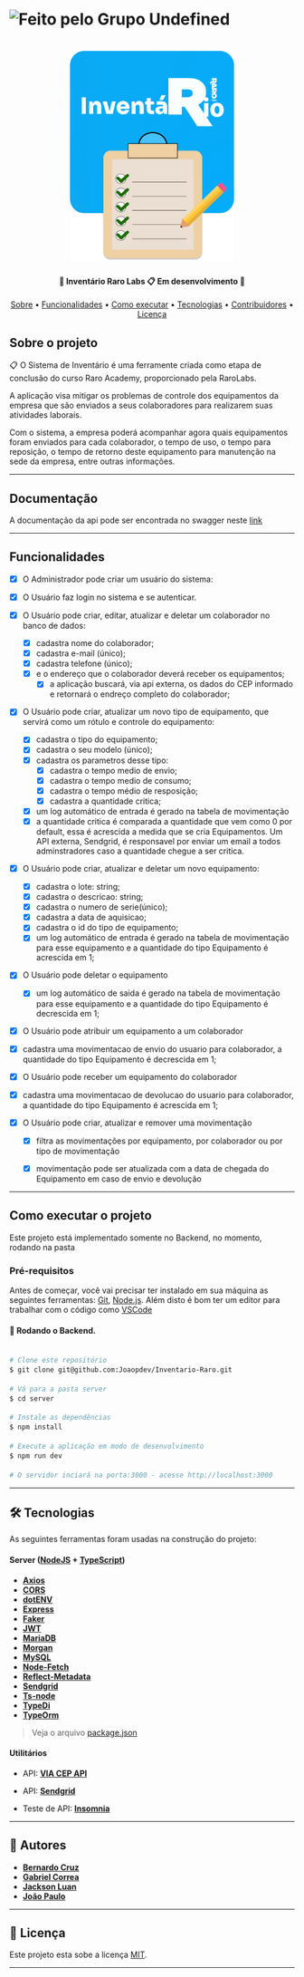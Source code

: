 

  <h1>
    <img alt="Feito pelo Grupo Undefined" src="https://img.shields.io/badge/feito%20por-Grupo Undefined-%12554891">
  </h1>
  
  
 
</p>
<h1 align="center">
    <img style="width:290px;" alt="NextLevelWeek" title="#NextLevelWeek" src="./assets/images/logo-inventario-project.png">
</h1>

<h4 align="center"> 
	🚧  Inventário Raro Labs  📋  Em desenvolvimento 🚧
</h4>

<p align="center">
 <a href="#-sobre-o-projeto">Sobre</a> •
 <a href="#-funcionalidades">Funcionalidades</a> •
 <a href="#-como-executar-o-projeto">Como executar</a> • 
 <a href="#-tecnologias">Tecnologias</a> • 
 <a href="#-contribuidores">Contribuidores</a> • 
 <a href="#user-content--licença">Licença</a>
</p>


##  Sobre o projeto

📋 O Sistema de Inventário é uma ferramente criada como etapa de conclusão do curso Raro Academy, proporcionado pela RaroLabs.

A aplicação visa mitigar os problemas de controle dos equipamentos da empresa que são enviados a seus colaboradores para realizarem suas atividades laborais.

Com o sistema, a empresa poderá acompanhar agora quais equipamentos foram enviados para cada colaborador, o tempo de uso, o tempo para reposição, o tempo de retorno deste equipamento para manutenção na sede da empresa, entre outras informações.

---

##  Documentação

A documentação da api pode ser encontrada no swagger neste [link](https://app.swaggerhub.com/apis-docs/grupo_undefined/Projeto-Inventario-Raro-Academy/1.0.0)

---

## Funcionalidades

- [x] O Administrador pode criar um usuário do sistema:
- [x] O Usuário faz login no sistema e se autenticar.
- [x] O Usuário pode criar, editar, atualizar e deletar um colaborador no banco de dados:
  - [x] cadastra nome do colaborador;
  - [x] cadastra e-mail (único);
  - [x] cadastra telefone (único);
  - [x] e o endereço que o colaborador deverá receber os equipamentos;
	- [x] a aplicação buscará, via api externa, os dados do CEP informado e retornará o endreço completo do colaborador;

- [x] O Usuário pode criar, atualizar um novo tipo de equipamento, que servirá como um rótulo e controle do equipamento:
  - [x] cadastra o tipo do equipamento;
  - [x] cadastra o seu modelo (único);
  - [x] cadastra os parametros desse tipo:
    - [x] cadastra o tempo medio de envio;
    - [x] cadastra o tempo medio de consumo;
    - [x] cadastra o tempo médio de resposição;
    - [x] cadastra a quantidade critica;
  - [x] um log automático de entrada é gerado na tabela de movimentação
  - [x] a quantidade critica é comparada a quantidade que vem como 0 por default, essa é acrescida a medida que se cria Equipamentos. Um API externa, Sendgrid, é responsavel por enviar um email a todos adminstradores caso a quantidade chegue a ser critica.

- [x] O Usuário pode criar, atualizar e deletar um novo equipamento:
  - [x] cadastra o lote: string;
  - [x] cadastra o descricao: string;
  - [x] cadastra o numero de serie(único);
  - [x] cadastra a data de aquisicao;
  - [x] cadastra o id do tipo de equipamento;
  - [x] um log automático de entrada é gerado na tabela de movimentação para esse equipamento e a quantidade do tipo Equipamento é acrescida em 1;

- [x] O Usuário pode deletar o equipamento
  - [x] um log automático de saida é gerado na tabela de movimentação para esse equipamento e a quantidade do tipo Equipamento é decrescida em 1;

- [x] O Usuário pode atribuir um equipamento a um colaborador
 - [x] cadastra uma movimentacao de envio do usuario para colaborador, a quantidade do tipo Equipamento é decrescida em 1;

- [x] O Usuário pode receber um equipamento do colaborador
 - [x] cadastra uma movimentacao de devolucao do usuario para colaborador, a quantidade do tipo Equipamento é acrescida em 1;

- [x] O Usuário pode criar, atualizar e remover uma movimentação
  - [x] filtra as movimentações por equipamento, por colaborador ou por tipo de movimentação
  - [x] movimentação pode ser atualizada com a data de chegada do Equipamento em caso de envio e devolução


---

## Como executar o projeto

Este projeto está implementado somente no Backend, no momento, rodando na pasta  

### Pré-requisitos

Antes de começar, você vai precisar ter instalado em sua máquina as seguintes ferramentas:
[Git](https://git-scm.com), [Node.js](https://nodejs.org/en/). 
Além disto é bom ter um editor para trabalhar com o código como [VSCode](https://code.visualstudio.com/)

#### 🎲 Rodando o Backend.

```bash

# Clone este repositório
$ git clone git@github.com:Joaopdev/Inventario-Raro.git

# Vá para a pasta server
$ cd server

# Instale as dependências
$ npm install

# Execute a aplicação em modo de desenvolvimento
$ npm run dev

# O servidor inciará na porta:3000 - acesse http://localhost:3000 

```

---

## 🛠 Tecnologias

As seguintes ferramentas foram usadas na construção do projeto:



#### [](https://github.com/Joaopdev/Inventario-Raro)**Server**  ([NodeJS](https://nodejs.org/en/)  +  [TypeScript](https://www.typescriptlang.org/))

-   **[Axios](https://axios-http.com/docs/intro)**
-   **[CORS](https://expressjs.com/en/resources/middleware/cors.html)**
-   **[dotENV](https://github.com/motdotla/dotenv)**
-   **[Express](https://expressjs.com/)**
-   **[Faker](https://github.com/marak/Faker.js/)**
-   **[JWT](https://github.com/auth0/node-jsonwebtoken)**
-   **[MariaDB](https://mariadb.org/)**
-   **[Morgan](https://www.npmjs.com/package/morgan)**
-   **[MySQL](https://www.mysql.com/)**
-   **[Node-Fetch](https://github.com/node-fetch/node-fetch)**
-   **[Reflect-Metadata](https://github.com/rbuckton/reflect-metadata)**
-   **[Sendgrid](https://github.com/sendgrid/sendgrid-nodejs/)**
-   **[Ts-node](https://github.com/TypeStrong/ts-node)**
-   **[TypeDi](https://docs.typestack.community/typedi/v/develop/01-getting-started)**
-   **[TypeOrm](https://typeorm.io/)**

> Veja o arquivo  [package.json](hhttps://github.com/Joaopdev/Inventario-Raro/blob/refinamento_README/package.json)



#### [](https://github.com/Joaopdev/Inventario-Raro)**Utilitários**
-   API:  **[VIA CEP API](viacep.com.br/ws/01001000/json/)**
-   API: **[Sendgrid](https://sendgrid.api-docs.io/v3.0/mail-send/v3-mail-send)**

-   Teste de API:  **[Insomnia](https://insomnia.rest/)**

---

## 🦸 Autores

-   **[Bernardo Cruz](https://github.com/cruzbernardo)**
-   **[Gabriel Correa](https://github.com/GabsVasc)**
-   **[Jackson Luan](https://github.com/JacksonLRD)**
-   **[João Paulo](https://github.com/Joaopdev)**

 

---

## 📝 Licença

Este projeto esta sobe a licença [MIT](./LICENSE).

---
